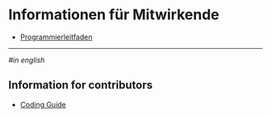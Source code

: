 # Informationen für Mitwirkende

- [Programmierleitfaden](https://github.com/Bugebo/bugebo-api/blob/master/docs/contributing/coding_guide.md)

---
*#in english*

## Information for contributors 

- [Coding Guide](https://github.com/Bugebo/bugebo-api/blob/master/docs/contributing/coding_guide.md)
